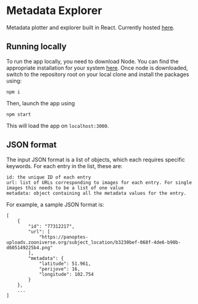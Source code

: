 # Metadata Explorer

Metadata plotter and explorer built in React. Currently hosted [here](https://ramanakumars.com/metadata/).

## Running locally
To run the app locally, you need to download Node. You can find the appropriate installation for your system [here](https://nodejs.org/en/download). Once node is downloaded, switch to the repository root on your local clone and install the packages using:

```
npm i
```

Then, launch the app using
```
npm start
```

This will load the app on `localhost:3000`. 


## JSON format
The input JSON format is a list of objects, which each requires specific keywords. For each entry in the list, these are:
```
id: the unique ID of each entry
url: list of URLs corresponding to images for each entry. For single images this needs to be a list of one value
metadata: object containing all the metadata values for the entry.
```

For example, a sample JSON format is:

```
[
    {
        "id": "77312217",
        "url": [
            "https://panoptes-uploads.zooniverse.org/subject_location/b3230bef-068f-4de6-b90b-d605149225b4.png"
        ],
        "metadata": {
            "latitude": 51.961,
            "perijove": 16,
            "longitude": 102.754
        }
    },
    ...
]
```

